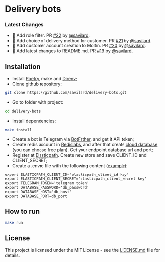 # Delivery bots

### Latest Changes

* :robot: Add role filter. PR [#22](https://github.com/savilard/delivery-bots/pull/22) by [@savilard](https://github.com/savilard).
* :robot: Add choice of delivery method for customer. PR [#21](https://github.com/savilard/delivery-bots/pull/21) by [@savilard](https://github.com/savilard).
* :robot: Add customer account creation to Moltin. PR [#20](https://github.com/savilard/delivery-bots/pull/20) by [@savilard](https://github.com/savilard).
* :memo: Add latest changes to README.md. PR [#19](https://github.com/savilard/delivery-bots/pull/19) by [@savilard](https://github.com/savilard).


## Installation

* Install [Poetry](https://python-poetry.org/), make and [Direnv](https://direnv.net/);
* Clone github repository:
```bash
git clone https://github.com/savilard/delivery-bots.git
```
* Go to folder with project:
```bash
cd delivery-bots
```
* Install dependencies:
```bash
make install
```
* Create a bot in Telegram via [BotFather](https://t.me/BotFather), and get it API token;
* Create redis account in [Redislabs](https://redislabs.com/), and after that create [cloud database](https://docs.redislabs.com/latest/rc/quick-setup-redis-cloud/) (you can choose free plan).
Get your endpoint database url and port;
* Register at [Elasticpath](https://www.elasticpath.com/). Create new store and save CLIENT_ID and CLIENT_SECRET;
* Create a .envrc file with the following content ([example](https://github.com/savilard/dvmn-fish-shop-bot/blob/2ae18b4d7f62c857934bc2fbee8a181e72fd9cf0/envrc.example)):
```.env
export ELASTICPATH_CLIENT_ID='elasticpath_client_id key'
export ELASTICPATH_CLIENT_SECRET='elasticpath_client_secret key'
export TELEGRAM_TOKEN='telegram token'
export DATABASE_PASSWORD='db_password'
export DATABASE_HOST='db_host'
export DATABASE_PORT=db_port
```


## How to run

```bash
make run
```


## License

This project is licensed under the MIT License - see the [LICENSE.md](https://github.com/savilard/delivery-bots/blob/main/LICENSE) file for details.
